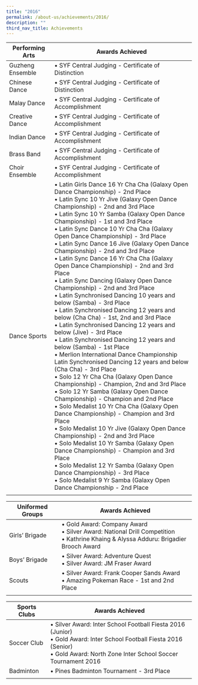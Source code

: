 ```yaml
---
title: "2016"
permalink: /about-us/achievements/2016/
description: ""
third_nav_title: Achievements
---
```

| Performing Arts | Awards Achieved |
|---|---|
| Guzheng Ensemble | •   SYF Central Judging - Certificate of Distinction |
|  Chinese Dance | •   SYF Central Judging - Certificate of Distinction |
|  Malay Dance | •   SYF Central Judging - Certificate of Accomplishment |
|  Creative Dance | •   SYF Central Judging - Certificate of Accomplishment |
|  Indian Dance | •   SYF Central Judging - Certificate of Accomplishment |
|  Brass Band | •   SYF Central Judging - Certificate of Accomplishment |
|  Choir Ensemble | •   SYF Central Judging - Certificate of Accomplishment |
|  Dance Sports | •  Latin Girls Dance 16 Yr Cha Cha (Galaxy Open Dance Championship) - 2nd Place<br>•  Latin Sync 10 Yr Jive (Galaxy Open Dance Championship) - 2nd and 3rd Place<br>•  Latin Sync 10 Yr Samba (Galaxy Open Dance Championship) - 1st and 3rd Place<br>•  Latin Sync Dance 10 Yr Cha Cha (Galaxy Open Dance Championship) - 3rd Place<br>•  Latin Sync Dance 16 Jive (Galaxy Open Dance Championship) - 2nd and 3rd Place<br>•  Latin Sync Dance 16 Yr Cha Cha (Galaxy Open Dance Championship) - 2nd and 3rd Place<br>•  Latin Sync Dancing (Galaxy Open Dance Championship) - 2nd and 3rd Place<br>•  Latin Synchronised Dancing 10 years and below (Samba) - 3rd Place<br>•  Latin Synchronised Dancing 12 years and below (Cha Cha) - 1st, 2nd and 3rd Place<br>•  Latin Synchronised Dancing 12 years and below (Jive) - 3rd Place<br>•  Latin Synchronised Dancing 12 years and below (Samba) - 1st Place<br>•  Merlion International Dance Championship Latin Synchronised Dancing 12 years and below (Cha Cha) - 3rd Place<br>•  Solo 12 Yr Cha Cha (Galaxy Open Dance Championship) - Champion, 2nd and 3rd Place<br>•  Solo 12 Yr Samba (Galaxy Open Dance Championship) - Champion and 2nd Place<br>•  Solo Medalist 10 Yr Cha Cha (Galaxy Open Dance Championship) - Champion and 3rd Place<br>•  Solo Medalist 10 Yr Jive (Galaxy Open Dance Championship) - 2nd and 3rd Place<br>•  Solo Medalist 10 Yr Samba (Galaxy Open Dance Championship) - Champion and 3rd Place<br>•  Solo Medalist 12 Yr Samba (Galaxy Open Dance Championship) - 3rd Place<br>•  Solo Medalist 9 Yr Samba (Galaxy Open Dance Championship - 2nd Place | 
| | |

| Uniformed Groups | Awards Achieved |
|---|---|
| Girls’ Brigade | •  Gold Award:  Company Award<br>•  Silver Award: National Drill Competition<br>•  Kathrine Khaing & Alyssa Adduru: Brigadier Brooch Award |
| Boys’ Brigade | •  Silver Award:  Adventure Quest<br>•  Silver Award: JM Fraser Award |
| Scouts | •  Silver Award: Frank Cooper Sands Award<br>•  Amazing Pokeman Race - 1st and 2nd Place |
| | | 

| Sports Clubs | Awards Achieved |
|---|---|
| Soccer Club | • Silver Award: Inter School Football Fiesta 2016 (Junior)<br>• Gold Award: Inter School Football Fiesta 2016 (Senior)<br>• Gold Award: North Zone Inter School Soccer Tournament 2016 |
| Badminton | • Pines Badminton Tournament - 3rd Place |
| | |